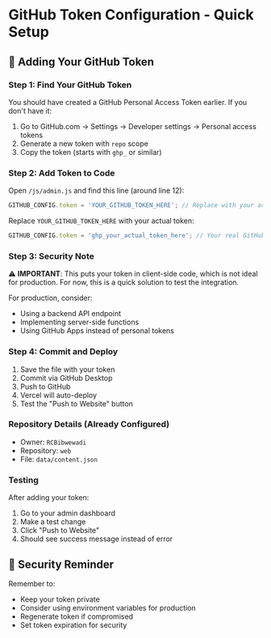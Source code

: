 # GitHub Token Configuration - Quick Setup

## 🔐 **Adding Your GitHub Token**

### **Step 1: Find Your GitHub Token**
You should have created a GitHub Personal Access Token earlier. If you don't have it:

1. Go to GitHub.com → Settings → Developer settings → Personal access tokens
2. Generate a new token with `repo` scope
3. Copy the token (starts with `ghp_` or similar)

### **Step 2: Add Token to Code**

Open `/js/admin.js` and find this line (around line 12):
```javascript
GITHUB_CONFIG.token = 'YOUR_GITHUB_TOKEN_HERE'; // Replace with your actual token
```

Replace `YOUR_GITHUB_TOKEN_HERE` with your actual token:
```javascript
GITHUB_CONFIG.token = 'ghp_your_actual_token_here'; // Your real GitHub token
```

### **Step 3: Security Note**
⚠️ **IMPORTANT**: This puts your token in client-side code, which is not ideal for production. For now, this is a quick solution to test the integration. 

For production, consider:
- Using a backend API endpoint
- Implementing server-side functions
- Using GitHub Apps instead of personal tokens

### **Step 4: Commit and Deploy**
1. Save the file with your token
2. Commit via GitHub Desktop
3. Push to GitHub
4. Vercel will auto-deploy
5. Test the "Push to Website" button

### **Repository Details (Already Configured)**
- Owner: `RCBibwewadi`
- Repository: `web`
- File: `data/content.json`

### **Testing**
After adding your token:
1. Go to your admin dashboard
2. Make a test change
3. Click "Push to Website"
4. Should see success message instead of error

## 🚨 **Security Reminder**
Remember to:
- Keep your token private
- Consider using environment variables for production
- Regenerate token if compromised
- Set token expiration for security